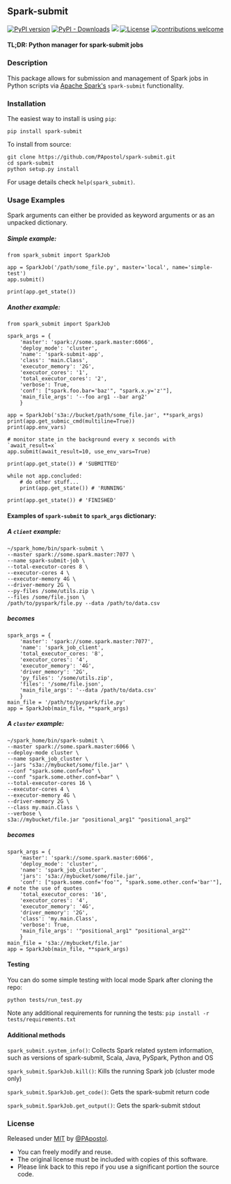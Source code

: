 ## Spark-submit

[![PyPI version](https://badge.fury.io/py/spark-submit.svg)](https://badge.fury.io/py/spark-submit)
[![PyPI - Downloads](https://img.shields.io/pypi/dm/spark-submit)](https://pypi.org/project/spark-submit/)
[![](https://img.shields.io/badge/python-3.6+-blue.svg)](https://www.python.org/downloads/)
[![License](https://img.shields.io/badge/License-MIT-blue)](#license "Go to license section")
[![contributions welcome](https://img.shields.io/badge/contributions-welcome-brightgreen.svg?style=flat)](https://github.com/PApostol/spark-submit/issues)

#### TL;DR: Python manager for spark-submit jobs

### Description
This package allows for submission and management of Spark jobs in Python scripts via [Apache Spark's](https://spark.apache.org/) `spark-submit` functionality.

### Installation
The easiest way to install is using `pip`:

`pip install spark-submit`

To install from source:
```
git clone https://github.com/PApostol/spark-submit.git
cd spark-submit
python setup.py install
```

For usage details check `help(spark_submit)`.

### Usage Examples
Spark arguments can either be provided as keyword arguments or as an unpacked dictionary.

##### Simple example:
```
from spark_submit import SparkJob

app = SparkJob('/path/some_file.py', master='local', name='simple-test')
app.submit()

print(app.get_state())
```
##### Another example:
```
from spark_submit import SparkJob

spark_args = {
    'master': 'spark://some.spark.master:6066',
    'deploy_mode': 'cluster',
    'name': 'spark-submit-app',
    'class': 'main.Class',
    'executor_memory': '2G',
    'executor_cores': '1',
    'total_executor_cores': '2',
    'verbose': True,
    'conf': ["spark.foo.bar='baz'", "spark.x.y='z'"],
    'main_file_args': '--foo arg1 --bar arg2'
    }

app = SparkJob('s3a://bucket/path/some_file.jar', **spark_args)
print(app.get_submic_cmd(multiline=True))
print(app.env_vars)

# monitor state in the background every x seconds with `await_result=x`
app.submit(await_result=10, use_env_vars=True)

print(app.get_state()) # 'SUBMITTED'

while not app.concluded:
    # do other stuff...
    print(app.get_state()) # 'RUNNING'

print(app.get_state()) # 'FINISHED'
```

#### Examples of `spark-submit` to `spark_args` dictionary:
##### A `client` example:
```
~/spark_home/bin/spark-submit \
--master spark://some.spark.master:7077 \
--name spark-submit-job \
--total-executor-cores 8 \
--executor-cores 4 \
--executor-memory 4G \
--driver-memory 2G \
--py-files /some/utils.zip \
--files /some/file.json \
/path/to/pyspark/file.py --data /path/to/data.csv
```
##### becomes
```
spark_args = {
    'master': 'spark://some.spark.master:7077',
    'name': 'spark_job_client',
    'total_executor_cores: '8',
    'executor_cores': '4',
    'executor_memory': '4G',
    'driver_memory': '2G',
    'py_files': '/some/utils.zip',
    'files': '/some/file.json',
    'main_file_args': '--data /path/to/data.csv'
    }
main_file = '/path/to/pyspark/file.py'
app = SparkJob(main_file, **spark_args)
```
##### A `cluster` example:
```
~/spark_home/bin/spark-submit \
--master spark://some.spark.master:6066 \
--deploy-mode cluster \
--name spark_job_cluster \
--jars "s3a://mybucket/some/file.jar" \
--conf "spark.some.conf=foo" \
--conf "spark.some.other.conf=bar" \
--total-executor-cores 16 \
--executor-cores 4 \
--executor-memory 4G \
--driver-memory 2G \
--class my.main.Class \
--verbose \
s3a://mybucket/file.jar "positional_arg1" "positional_arg2"
```
##### becomes
```
spark_args = {
    'master': 'spark://some.spark.master:6066',
    'deploy_mode': 'cluster',
    'name': 'spark_job_cluster',
    'jars': 's3a://mybucket/some/file.jar',
    'conf': ["spark.some.conf='foo'", "spark.some.other.conf='bar'"], # note the use of quotes
    'total_executor_cores: '16',
    'executor_cores': '4',
    'executor_memory': '4G',
    'driver_memory': '2G',
    'class': 'my.main.Class',
    'verbose': True,
    'main_file_args': '"positional_arg1" "positional_arg2"'
    }
main_file = 's3a://mybucket/file.jar'
app = SparkJob(main_file, **spark_args)
```

#### Testing

You can do some simple testing with local mode Spark after cloning the repo:

`python tests/run_test.py`

Note any additional requirements for running the tests: `pip install -r tests/requirements.txt`

#### Additional methods

`spark_submit.system_info()`: Collects Spark related system information, such as versions of spark-submit, Scala, Java, PySpark, Python and OS

`spark_submit.SparkJob.kill()`: Kills the running Spark job (cluster mode only)

`spark_submit.SparkJob.get_code()`: Gets the spark-submit return code

`spark_submit.SparkJob.get_output()`: Gets the spark-submit stdout

### License

Released under [MIT](/LICENSE) by [@PApostol](https://github.com/PApostol).

- You can freely modify and reuse.
- The original license must be included with copies of this software.
- Please link back to this repo if you use a significant portion the source code.
